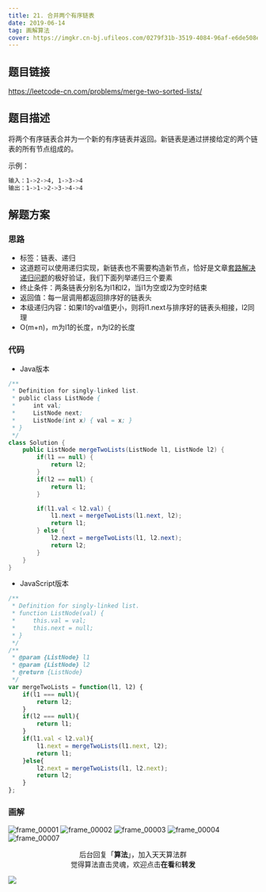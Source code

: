 ```yaml
---
title: 21. 合并两个有序链表
date: 2019-06-14
tag: 画解算法
cover: https://imgkr.cn-bj.ufileos.com/0279f31b-3519-4084-96af-e6de508e93ad.png
---
```


## 题目链接

https://leetcode-cn.com/problems/merge-two-sorted-lists/

## 题目描述

将两个有序链表合并为一个新的有序链表并返回。新链表是通过拼接给定的两个链表的所有节点组成的。 

示例：

```bash
输入：1->2->4, 1->3->4
输出：1->1->2->3->4->4
```

## 解题方案

### 思路

- 标签：链表、递归
- 这道题可以使用递归实现，新链表也不需要构造新节点，恰好是文章[套路解决递归问题](https://mp.weixin.qq.com/s/NCRTvdeqcC8INdPPfsMsVA)的极好验证，我们下面列举递归三个要素
- 终止条件：两条链表分别名为l1和l2，当l1为空或l2为空时结束
- 返回值：每一层调用都返回排序好的链表头
- 本级递归内容：如果l1的val值更小，则将l1.next与排序好的链表头相接，l2同理
- O(m+n)，m为l1的长度，n为l2的长度

### 代码

- Java版本

```java
/**
 * Definition for singly-linked list.
 * public class ListNode {
 *     int val;
 *     ListNode next;
 *     ListNode(int x) { val = x; }
 * }
 */
class Solution {
    public ListNode mergeTwoLists(ListNode l1, ListNode l2) {
        if(l1 == null) {
            return l2;
        }
        if(l2 == null) {
            return l1;
        }

        if(l1.val < l2.val) {
            l1.next = mergeTwoLists(l1.next, l2);
            return l1;
        } else {
            l2.next = mergeTwoLists(l1, l2.next);
            return l2;
        }
    }
}
```

- JavaScript版本

```javascript
/**
 * Definition for singly-linked list.
 * function ListNode(val) {
 *     this.val = val;
 *     this.next = null;
 * }
 */
/**
 * @param {ListNode} l1
 * @param {ListNode} l2
 * @return {ListNode}
 */
var mergeTwoLists = function(l1, l2) {
    if(l1 === null){
        return l2;
    }
    if(l2 === null){
        return l1;
    }
    if(l1.val < l2.val){
        l1.next = mergeTwoLists(l1.next, l2);
        return l1;
    }else{
        l2.next = mergeTwoLists(l1, l2.next);
        return l2;
    }
};
```

### 画解

![frame_00001](https://imgkr.cn-bj.ufileos.com/c83a8aae-4fcf-41ec-bc61-8dacdb3833e3.png)
![frame_00002](https://imgkr.cn-bj.ufileos.com/a6a44b3f-2d21-4dcc-9449-03b6fa3916f9.png)
![frame_00003](https://imgkr.cn-bj.ufileos.com/9b1d223c-c71d-4204-aefd-6920c7d4e220.png)
![frame_00004](https://imgkr.cn-bj.ufileos.com/14f777be-3416-4957-bb8f-f42e050c0848.png)
![frame_00007](https://imgkr.cn-bj.ufileos.com/0279f31b-3519-4084-96af-e6de508e93ad.png)

<span style="display:block;text-align:center;">后台回复「<strong>算法</strong>」，加入天天算法群</span>
<span style="display:block;text-align:center;">觉得算法直击灵魂，欢迎点击<strong>在看</strong>和<strong>转发</strong></span>

![](https://gitee.com/guanpengchn/picture/raw/master/2020-9-11/1599805100027-image.png)